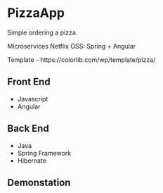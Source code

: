 <h1>PizzaApp</h1>
<p>Simple ordering a pizza.</p>
<p>Microservices Netflix OSS: Spring + Angular</p>
<p>Template - https://colorlib.com/wp/template/pizza/</p>

<h2>Front End</h2>
<ul>
  <li>Javascript</li>
<li>Angular</li>
  </ul>

<h2>Back End</h2>
<ul>
  <li>Java</li>
<li>Spring Framework</li>
<li>Hibernate</li>
  </ul>
  
  <h2>Demonstation</h2>
  <img src="/demo.gif" alt="">
